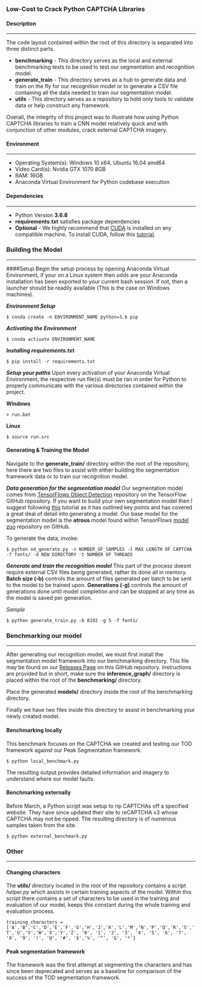### Low-Cost to Crack Python CAPTCHA Libraries

#### Description
-----
The code layout contained within the root of this directory is separated into three distinct parts.
- **benchmarking** - This directory serves as the local and external benchmarking tests to be used to test our segmentation and recognition model.
- **generate_train** - This directory serves as a hub to generate data and train on the fly for our recognition model or to generate a CSV file containing all the data needed to train our segmentation model.
- **utils** - This directory serves as a repository to hold only tools to validate data or help construct any framework.

Overall, the integrity of this project was to illustrate how using Python CAPTCHA libraries to train a CNN model relatively quick and with conjunction of other modules, crack external CAPTCHA imagery.

#### Environment
-----
- Operating System(s): Windows 10 x64, Ubuntu 16.04 amd64
- Video Card(s): Nvidia GTX 1070 8GB
- RAM: 16GB
- Anaconda Virtual Environment for Python codebase execution

#### Dependencies
-----
- Python Version **3.6.8**
- **requirements.txt** satisfies package dependencies
- **Optional** - We highly recommend that [CUDA](https://developer.nvidia.com/cuda-zone) is installed on any compatible machine. To install CUDA, follow this [tutorial](https://docs.nvidia.com/cuda/cuda-installation-guide-microsoft-windows/index.html).

### Building the Model
----
####Setup
Begin the setup process by opening Anaconda Virtual Environment, if your on a Linux system then odds are your Anaconda installation has been exported to your current bash session. If not, then a launcher should be readily available (This is the case on Windows machines).

***Environment Setup***

`$ conda create -n ENVIRONMENT_NAME python=3.6 pip` 

***Activating the Environment***

`$ conda activate ENVIRONMENT_NAME`

***Installing requirements.txt***

`$ pip install -r requirements.txt`

***Setup your paths***
Upon every activation of your Anaconda Virtual Environment, the respective run file(s) must be ran in order for Python to properly communicate with the various directories contained within the project.

**Windows**

`> run.bat`

**Linux**

`$ source run.src`

#### Generating & Training the Model
Navigate to the **generate_train/** directory within the root of the repository, here there are two files to assist with either building the segmentation framework data or to train our recognition model.

***Data generation for the segmentation model***
Our segmentation model comes from [TensorFlows Object Detection](https://github.com/tensorflow/models/tree/master/research/object_detection) repository on the TensorFlow GitHub repository. If you want to build your own segmentation model then I suggest following [this](https://github.com/EdjeElectronics/TensorFlow-Object-Detection-API-Tutorial-Train-Multiple-Objects-Windows-10) tutorial as it has outlined key points and has covered a great deal of detail into generating a model. Our base model for the segmentation model is the **atrous** model found within TensorFlows [model zoo](https://github.com/tensorflow/models/blob/master/research/object_detection/g3doc/detection_model_zoo.md) repository on GitHub.

To generate the data, invoke:

`$ python od_generate.py -s NUMBER_OF_SAMPLES -l MAX LENGTH OF CAPTCHA -f fonts/ -d NEW DIRECTORY -t NUMBER OF THREADS`

***Generate and train the recognition model***
This part of the process doesnt require external CSV files being generated, rather its done all in memory. **Batch size (-b)** controls the amount of files generated per batch to be sent to the model to be trained upon. **Generations (-g)** controls the amount of generations done until model completion and can be stopped at any time as the model is saved per generation.

*Sample*

`$ python generate_train.py -b 8192 -g 5 -f fonts/`

### Benchmarking our model
----
After generating our recognition model, we must first install the segmentation model framework into our benchmarking directory. This file may be found on our [Releases Page](https://github.com/IAmAbszol/CAPTCHACrackingTools/releases) on this GitHub repository. Instructions are provided but in short, make sure the **inference_graph/** directory is placed within the root of the **benchmarking/** directory.

Place the generated **models/** directory inside the root of the benchmarking directory.

Finally we have two files inside this directory to assist in benchmarking your newly created model.

#### Benchmarking locally
This benchmark focuses on the CAPTCHA we created and testing our TOD framework against our Peak Segmentation framework.

`$ python local_benchmark.py`

The resulting output provides detailed information and imagery to understand where our model faults.

#### Benchmarking externally
Before March, a Python script was setup to rip CAPTCHAs off a specified website. They have since updated their site to reCAPTCHA v3 whose CAPTCHA may not be ripped. The resulting directory is of numerous samples taken from the site.

`$ python external_benchmark.py`


### Other
----

#### Changing characters
The **utils/** directory located in the root of the repository contains a script *helper.py* which assists in certain training aspects of the model. Within this script there contains a set of characters to be used in the training and evaluation of our model, keeps this constant during the whole training and evaluation process.

`training_characters = ['A','B','C','D','E','F','G','H','J','K','L','M','N','P','Q','R','S','T','U','V','W','X','Y','Z', '0', '1', '2', '3', '4', '5', '6', '7', '8', '9', '!', '@', '#', '$','%', '^', '&', '*']
`

#### Peak segmentation framework
The framework was the first attempt at segmenting the characters and has since been deprecated and serves as a baseline for comparison of the success of the TOD segmentation framework.
